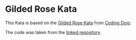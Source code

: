 Gilded Rose Kata
==
This Kata is based on the [Gilded Rose Kata](https://codingdojo.org/kata/gilded-rose/)
from [Coding Dojo](https://codingdojo.org/).

The code was taken from the [linked repository](https://github.com/emilybache/GildedRose-Refactoring-Kata).